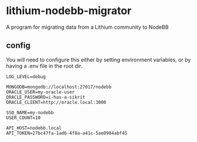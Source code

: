 # lithium-nodebb-migrator
A program for migrating data from a Lithium community to NodeBB

## config

You will need to configure this either by setting environment variables, or by having a .env file in the root dir.

```
LOG_LEVEL=debug

MONGODB=mongodb://localhost:27017/nodebb
ORACLE_USER=my-oracle-user
ORACLE_PASSWORD=i-has-a-sikrit
ORACLE_CLIENT=http://oracle.local:3000

SSO_NAME=my-nodebb
USER_COUNT=10

API_HOST=nodebb.local
API_TOKEN=27bc47fa-1ad6-4f8a-a41c-5ae0984abf45
```
